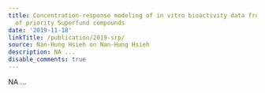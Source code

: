 ```yaml
---
title: Concentration-response modeling of in vitro bioactivity data from complex mixtures
  of priority Superfund compounds
date: '2019-11-18'
linkTitle: /publication/2019-srp/
source: Nan-Hung Hsieh on Nan-Hung Hsieh
description: NA ...
disable_comments: true
---
```

NA ...